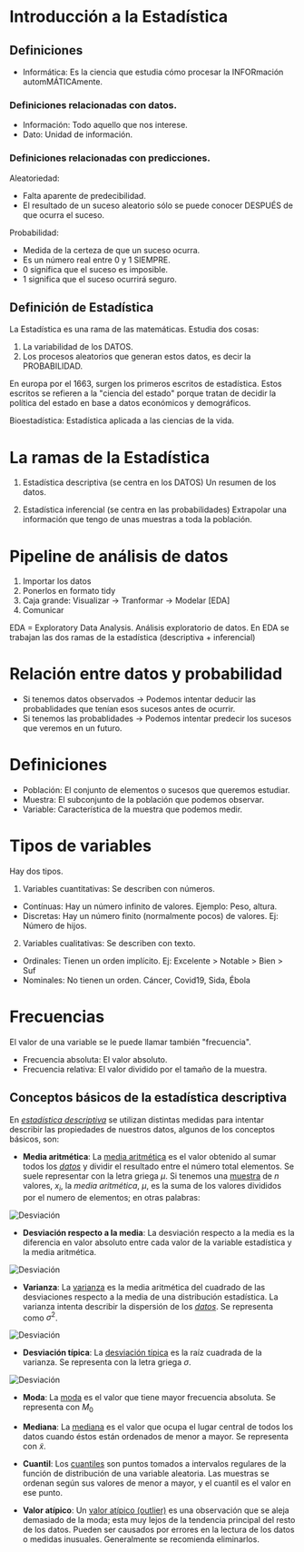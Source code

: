 
# Introducción a la Estadística

## Definiciones

- Informática: Es la ciencia que estudia cómo procesar la INFORmación automMÁTICAmente.

### Definiciones relacionadas con datos.
- Información: Todo aquello que nos interese.
- Dato: Unidad de información.

### Definiciones relacionadas con predicciones.
Aleatoriedad:
- Falta aparente de predecibilidad.
- El resultado de un suceso aleatorio sólo se puede conocer DESPUÉS de que ocurra el suceso.

Probabilidad:
- Medida de la certeza de que un suceso ocurra.
- Es un número real entre 0 y 1 SIEMPRE.
- 0 significa que el suceso es imposible.
- 1 significa que el suceso ocurrirá seguro.


## Definición de Estadística

La Estadística es una rama de las matemáticas.
Estudia dos cosas:
1. La variabilidad de los DATOS.
2. Los procesos aleatorios que generan estos datos, es decir la PROBABILIDAD.

En europa por el 1663, surgen los primeros escritos de estadística.
Estos escritos se refieren a la "ciencia del estado" porque tratan de decidir la política del estado en base a datos económicos y demográficos.

Bioestadística: Estadística aplicada a las ciencias de la vida.



# La ramas de la Estadística

1. Estadística descriptiva (se centra en los DATOS)
Un resumen de los datos.

2. Estadística inferencial (se centra en las probabilidades)
Extrapolar una información que tengo de unas muestras a toda la población.



# Pipeline de análisis de datos

1. Importar los datos
2. Ponerlos en formato tidy
3. Caja grande: Visualizar -> Tranformar -> Modelar   [EDA]
4. Comunicar

EDA = Exploratory Data Analysis. Análisis exploratorio de datos.
En EDA se trabajan las dos ramas de la estadística (descriptiva + inferencial)


# Relación entre datos y probabilidad

- Si tenemos datos observados -> Podemos intentar deducir las probablidades que tenían esos sucesos antes de ocurrir.
- Si tenemos las probablidades -> Podemos intentar predecir los sucesos que veremos en un futuro.



# Definiciones

- Población: El conjunto de elementos o sucesos que queremos estudiar.
- Muestra: El subconjunto de la población que podemos observar.
- Variable: Característica de la muestra que podemos medir.



# Tipos de variables

Hay dos tipos.

1. Variables cuantitativas: Se describen con números.
  - Contínuas: Hay un número infinito de valores. Ejemplo: Peso, altura.
  - Discretas: Hay un número finito (normalmente pocos) de valores. Ej: Número de hijos.

2. Variables cualitativas: Se describen con texto.
  - Ordinales: Tienen un orden implícito. Ej: Excelente > Notable > Bien > Suf
  - Nominales: No tienen un orden. Cáncer, Covid19, Sida, Ébola




# Frecuencias

El valor de una variable se le puede llamar también "frecuencia".

- Frecuencia absoluta: El valor absoluto.
- Frecuencia relativa: El valor dividido por el tamaño de la muestra.



## Conceptos básicos de la estadística descriptiva

En *[estadística descriptiva](https://es.wikipedia.org/wiki/Estad%C3%ADstica_descriptiva)* se utilizan distintas medidas para intentar describir las propiedades de nuestros datos, algunos de los conceptos básicos, son:

* **Media aritmética**: La [media aritmética](https://es.wikipedia.org/wiki/Media_aritm%C3%A9tica) es el valor obtenido al sumar todos los *[datos](https://es.wikipedia.org/wiki/Dato)* y dividir el resultado entre el número total elementos. Se suele representar con la letra griega $\mu$. Si tenemos una [muestra](https://es.wikipedia.org/wiki/Muestra_estad%C3%ADstica) de $n$ valores, $x_i$, la *media aritmética*, $\mu$, es la suma de los valores divididos por el numero de elementos; en otras palabras:

![Desviación](aritmetica.png "Desviación media")


* **Desviación respecto a la media**: La desviación respecto a la media es la diferencia en valor absoluto entre cada valor de la variable estadística y la media aritmética.

![Desviación](desviacionmedia.png "Desviación respecto la media")


* **Varianza**: La [varianza](https://es.wikipedia.org/wiki/Varianza) es la media aritmética del cuadrado de las desviaciones respecto a la media de una distribución estadística. La varianza intenta describir la dispersión de los *[datos](https://es.wikipedia.org/wiki/Dato)*. Se representa como $\sigma^2$. 

![Desviación](varianza.png "Varianza")


* **Desviación típica**: La [desviación típica](https://es.wikipedia.org/wiki/Desviaci%C3%B3n_t%C3%ADpica) es la raíz cuadrada de la varianza. Se representa con la letra griega $\sigma$.

![Desviación](tipica.png "Desviación típica")


* **Moda**: La <a href="https://es.wikipedia.org/wiki/Moda_(estad%C3%ADstica)">moda</a> es el valor que tiene mayor frecuencia absoluta. Se representa con $M_0$


* **Mediana**: La <a href="https://es.wikipedia.org/wiki/Mediana_(estad%C3%ADstica)">mediana</a> es el valor que ocupa el lugar central de todos los datos cuando éstos están ordenados de menor a mayor. Se representa con $\widetilde{x}$.


* **Cuantil**: Los [cuantiles](https://es.wikipedia.org/wiki/Cuantil) son puntos tomados a intervalos regulares de la función de distribución de una variable aleatoria. Las muestras se ordenan según sus valores de menor a mayor, y el cuantil es el valor en ese punto.


* **Valor atípico**: Un [valor atípico (outlier)](https://en.wikipedia.org/wiki/Outlier) es una observación que se aleja demasiado de la moda; esta muy lejos de la tendencia principal del resto de los datos. Pueden ser causados por errores en la lectura de los datos o medidas inusuales. Generalmente se recomienda eliminarlos.



```python

```
